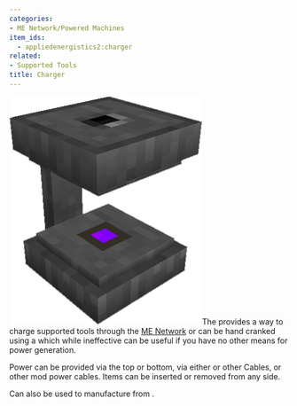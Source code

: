 ```yaml
---
categories:
- ME Network/Powered Machines
item_ids:
  - appliedenergistics2:charger
related:
- Supported Tools
title: Charger
---
```


![A picture of a charger.](../../../../public/assets/large/charger.png)The <ItemLink
id="appliedenergistics2:charger"/> provides a way to charge
supported tools through the [ME Network](../../me-network.md) or can be
hand cranked using a <ItemLink id="appliedenergistics2:crank"/>
which while ineffective can be useful if you have no other means for power
generation.



Power can be provided via the top or bottom, via either <ItemLink
id="appliedenergistics2:fluix_glass_cable"/> or other Cables, or
other mod power cables. Items can be inserted or removed from any side.



Can also be used to manufacture <ItemLink
id="appliedenergistics2:charged_certus_quartz_crystal"/> from
<ItemLink id="appliedenergistics2:certus_quartz_crystal"/>.

<RecipeFor id="appliedenergistics2:charger"/>
